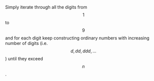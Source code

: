 Simply iterate through all the digits from $$1$$ to $$9$$ and for each digit keep constructing ordinary numbers with increasing number of digits (i.e. $$d, dd, ddd, \ldots$$) until they exceed $$n$$.
